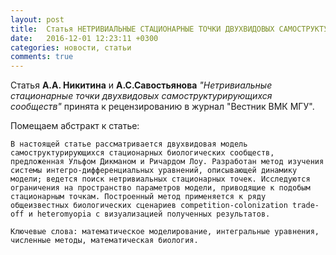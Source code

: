 ```yaml
---
layout: post
title:  Статья НЕТРИВИАЛЬНЫЕ СТАЦИОНАРНЫЕ ТОЧКИ ДВУХВИДОВЫХ САМОСТРУКТУРИРУЮЩИХСЯ СООБЩЕСТВ принята к рецензированию
date:   2016-12-01 12:23:11 +0300
categories: новости, статьи
comments: true
---
```


Статья **А.А. Никитина** и **А.С.Савостьянова** _"Нетривиальные стационарные точки двухвидовых самоструктурирующихся сообществ"_ принята к рецензированию в журнал "Вестник ВМК МГУ".

Помещаем абстракт к статье:

	В настоящей статье рассматривается двухвидовая модель самоструктурирующихся стационарных биологических сообществ, предложенная Ульфом Дикманом и Ричардом Лоу. Разработан метод изучения системы интегро-дифференциальных уравнений, описывающей динамику модели; ведется поиск нетривиальных стационарных точек. Исследуются ограничения на пространство параметров модели, приводящие к подобым стационарным точкам. Построенный метод применяется к ряду общеизвестных биологических сценариев competition-colonization trade-off и heteromyopia с визуализацией полученных результатов.
	
	Ключевые слова: математическое моделирование, интегральные уравнения, численные методы, математическая биология.
